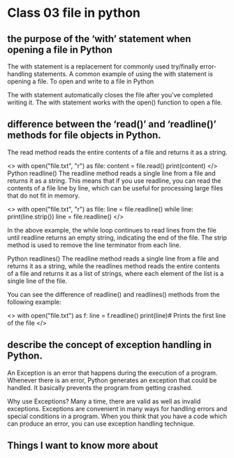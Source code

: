 # Class 03 file in python

## the purpose of the ‘with’ statement when opening a file in Python

The with statement is a replacement for commonly used try/finally error-handling statements. A common example of using the with statement is opening a file. To open and write to a file in Python

The with statement automatically closes the file after you’ve completed writing it.
The with statement works with the open() function to open a file.

## difference between the ‘read()’ and ‘readline()’ methods for file objects in Python. 

The read method reads the entire contents of a file and returns it as a string.

<>
with open("file.txt", "r") as file:
    content = file.read()
    print(content)
</>
Python readline()
The readline method reads a single line from a file and returns it as a string. This means that if you use readline, you can read the contents of a file line by line, which can be useful for processing large files that do not fit in memory.

<>
with open("file.txt", "r") as file:
    line = file.readline()
    while line:
        print(line.strip())
        line = file.readline()
</>

In the above example, the while loop continues to read lines from the file until readline returns an empty string, indicating the end of the file. The strip method is used to remove the line terminator from each line.

Python readlines()
The readline method reads a single line from a file and returns it as a string, while the readlines method reads the entire contents of a file and returns it as a list of strings, where each element of the list is a single line of the file.

You can see the difference of readline() and readlines() methods from the following example:

<>
with open("file.txt") as f:
    line = f.readline()
    print(line)# Prints the first line of the file
</>

## describe the concept of exception handling in Python.

An Exception is an error that happens during the execution of a program. Whenever there is an error, Python generates an exception that could be handled. It basically prevents the program from getting crashed.

Why use Exceptions?
Many a time, there are valid as well as invalid exceptions. Exceptions are convenient in many ways for handling errors and special conditions in a program. When you think that you have a code which can produce an error, you can use exception handling technique.


## Things I want to know more about